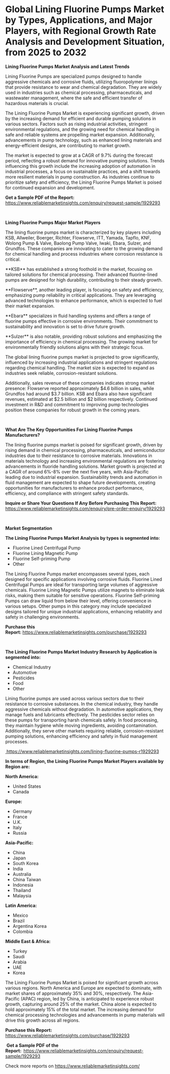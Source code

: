 <p><h1>Global Lining Fluorine Pumps Market by Types, Applications, and Major Players, with Regional Growth Rate Analysis and Development Situation, from 2025 to 2032</h1></p><p><strong>Lining Fluorine Pumps Market Analysis and Latest Trends</strong></p>
<p><p>Lining Fluorine Pumps are specialized pumps designed to handle aggressive chemicals and corrosive fluids, utilizing fluoropolymer linings that provide resistance to wear and chemical degradation. They are widely used in industries such as chemical processing, pharmaceuticals, and wastewater management, where the safe and efficient transfer of hazardous materials is crucial.</p><p>The Lining Fluorine Pumps Market is experiencing significant growth, driven by the increasing demand for efficient and durable pumping solutions in various sectors. Factors such as rising industrial activities, stringent environmental regulations, and the growing need for chemical handling in safe and reliable systems are propelling market expansion. Additionally, advancements in pump technology, such as enhanced lining materials and energy-efficient designs, are contributing to market growth.</p><p>The market is expected to grow at a CAGR of 9.7% during the forecast period, reflecting a robust demand for innovative pumping solutions. Trends influencing this growth include the increasing adoption of automation in industrial processes, a focus on sustainable practices, and a shift towards more resilient materials in pump construction. As industries continue to prioritize safety and efficiency, the Lining Fluorine Pumps Market is poised for continued expansion and development.</p></p>
<p><strong>Get a Sample PDF of the Report:&nbsp;</strong> <a href="https://www.reliablemarketinsights.com/enquiry/request-sample/1929293?utm_campaign=3291&utm_medium=2&utm_source=Github&utm_content=ia&utm_term=29032025&utm_id=lining-fluorine-pumps">https://www.reliablemarketinsights.com/enquiry/request-sample/1929293</a></p>
<p>&nbsp;</p>
<p><strong>Lining Fluorine Pumps Major Market Players</strong></p>
<p><p>The lining fluorine pumps market is characterized by key players including KSB, Allweiler, Boerger, Richter, Flowserve, ITT, Yamada, Tapflo, KNF, Wolong Pump & Valve, Baolong Pump Valve, Iwaki, Ebara, Sulzer, and Grundfos. These companies are innovating to cater to the growing demand for chemical handling and process industries where corrosion resistance is critical.</p><p>**KSB** has established a strong foothold in the market, focusing on tailored solutions for chemical processing. Their advanced fluorine-lined pumps are designed for high durability, contributing to their steady growth. </p><p>**Flowserve**, another leading player, is focusing on safety and efficiency, emphasizing pump reliability in critical applications. They are leveraging advanced technologies to enhance performance, which is expected to fuel their market expansion.</p><p>**Ebara** specializes in fluid handling systems and offers a range of fluorine pumps effective in corrosive environments. Their commitment to sustainability and innovation is set to drive future growth.</p><p>**Sulzer** is also notable, providing robust solutions and emphasizing the importance of efficiency in chemical processing. The growing market for environmentally friendly solutions aligns with their strategic focus.</p><p>The global lining fluorine pumps market is projected to grow significantly, influenced by increasing industrial applications and stringent regulations regarding chemical handling. The market size is expected to expand as industries seek reliable, corrosion-resistant solutions.</p><p>Additionally, sales revenue of these companies indicates strong market presence: Flowserve reported approximately $4.6 billion in sales, while Grundfos had around $3.7 billion. KSB and Ebara also have significant revenues, estimated at $2.5 billion and $2 billion respectively. Continued investment in R&D and commitment to improving pump technologies position these companies for robust growth in the coming years.</p></p>
<p>&nbsp;</p>
<p><strong>What Are The Key Opportunities For Lining Fluorine Pumps Manufacturers?</strong></p>
<p><p>The lining fluorine pumps market is poised for significant growth, driven by rising demand in chemical processing, pharmaceuticals, and semiconductor industries due to their resistance to corrosive materials. Innovations in materials technology and increasing environmental regulations are fostering advancements in fluoride handling solutions. Market growth is projected at a CAGR of around 6%-8% over the next five years, with Asia-Pacific leading due to industrial expansion. Sustainability trends and automation in fluid management are expected to shape future developments, creating opportunities for manufacturers to enhance product performance, efficiency, and compliance with stringent safety standards.</p></p>
<p><strong>Inquire or Share Your Questions If Any Before Purchasing This Report:</strong> <a href="https://www.reliablemarketinsights.com/enquiry/pre-order-enquiry/1929293?utm_campaign=3291&utm_medium=2&utm_source=Github&utm_content=ia&utm_term=29032025&utm_id=lining-fluorine-pumps">https://www.reliablemarketinsights.com/enquiry/pre-order-enquiry/1929293</a></p>
<p>&nbsp;</p>
<p><strong>Market Segmentation</strong></p>
<p><strong>The Lining Fluorine Pumps Market Analysis by types is segmented into:</strong></p>
<p><ul><li>Fluorine Lined Centrifugal Pump</li><li>Fluorine Lining Magnetic Pump</li><li>Fluorine Self-priming Pump</li><li>Other</li></ul></p>
<p><p>The Lining Fluorine Pumps market encompasses several types, each designed for specific applications involving corrosive fluids. Fluorine Lined Centrifugal Pumps are ideal for transporting large volumes of aggressive chemicals. Fluorine Lining Magnetic Pumps utilize magnets to eliminate leak risks, making them suitable for sensitive operations. Fluorine Self-priming Pumps can draw liquid from below their level, offering convenience in various setups. Other pumps in this category may include specialized designs tailored for unique industrial applications, enhancing reliability and safety in challenging environments.</p></p>
<p><strong>Purchase this Report:&nbsp;</strong><a href="https://www.reliablemarketinsights.com/purchase/1929293?utm_campaign=3291&utm_medium=2&utm_source=Github&utm_content=ia&utm_term=29032025&utm_id=lining-fluorine-pumps">https://www.reliablemarketinsights.com/purchase/1929293</a></p>
<p>&nbsp;</p>
<p><strong>The Lining Fluorine Pumps Market Industry Research by Application is segmented into:</strong></p>
<p><ul><li>Chemical Industry</li><li>Automotive</li><li>Pesticides</li><li>Food</li><li>Other</li></ul></p>
<p><p>Lining fluorine pumps are used across various sectors due to their resistance to corrosive substances. In the chemical industry, they handle aggressive chemicals without degradation. In automotive applications, they manage fuels and lubricants effectively. The pesticides sector relies on these pumps for transporting harsh chemicals safely. In food processing, they maintain hygiene while moving ingredients, avoiding contamination. Additionally, they serve other markets requiring reliable, corrosion-resistant pumping solutions, enhancing efficiency and safety in fluid management processes.</p></p>
<p><a href="https://www.reliablemarketinsights.com/lining-fluorine-pumps-r1929293?utm_campaign=3291&utm_medium=2&utm_source=Github&utm_content=ia&utm_term=29032025&utm_id=lining-fluorine-pumps">&nbsp;https://www.reliablemarketinsights.com/lining-fluorine-pumps-r1929293</a></p>
<p><strong>In terms of Region, the Lining Fluorine Pumps Market Players available by Region are:</strong></p>
<p>
    <p> <strong> North America: </strong>
        <ul>
            <li>United States</li>
            <li>Canada</li>
        </ul>
        </p> 
    <p> <strong> Europe: </strong>
        <ul>
            <li>Germany</li>
            <li>France</li>
            <li>U.K.</li>
            <li>Italy</li>
            <li>Russia</li>
        </ul>
        </p> 
    <p> <strong> Asia-Pacific: </strong>
        <ul>
            <li>China</li>
            <li>Japan</li>
            <li>South Korea</li>
            <li>India</li>
            <li>Australia</li>
            <li>China Taiwan</li>
            <li>Indonesia</li>
            <li>Thailand</li>
            <li>Malaysia</li>
        </ul>
        </p> 
    <p> <strong> Latin America: </strong>
        <ul>
            <li>Mexico</li>
            <li>Brazil</li>
            <li>Argentina Korea</li>
            <li>Colombia</li>
        </ul>
        </p> 
    <p> <strong> Middle East & Africa: </strong>
        <ul>
            <li>Turkey</li>
            <li>Saudi</li>
            <li>Arabia</li>
            <li>UAE</li>
            <li>Korea</li>
        </ul>
    </p>
    </p>
<p><p>The Lining Fluorine Pumps Market is poised for significant growth across various regions. North America and Europe are expected to dominate, with market shares of approximately 35% and 30%, respectively. The Asia-Pacific (APAC) region, led by China, is anticipated to experience robust growth, capturing around 25% of the market. China alone is expected to hold approximately 15% of the total market. The increasing demand for chemical processing technologies and advancements in pump materials will drive this growth across all regions.</p></p>
<p><strong>Purchase this Report: </strong><a href="https://www.reliablemarketinsights.com/purchase/1929293?utm_campaign=3291&utm_medium=2&utm_source=Github&utm_content=ia&utm_term=29032025&utm_id=lining-fluorine-pumps">https://www.reliablemarketinsights.com/purchase/1929293</a></p>
<p>&nbsp;<strong>Get a Sample PDF of the Report:&nbsp;&nbsp;</strong><a href="https://www.reliablemarketinsights.com/enquiry/request-sample/1929293?utm_campaign=3291&utm_medium=2&utm_source=Github&utm_content=ia&utm_term=29032025&utm_id=lining-fluorine-pumps">https://www.reliablemarketinsights.com/enquiry/request-sample/1929293</a></p>
<p><strong></strong></p>
<p>Check more reports on <a href="https://www.reliablemarketinsights.com/?utm_campaign=3291&utm_medium=2&utm_source=Github&utm_content=ia&utm_term=29032025&utm_id=lining-fluorine-pumps">https://www.reliablemarketinsights.com/</a></p>